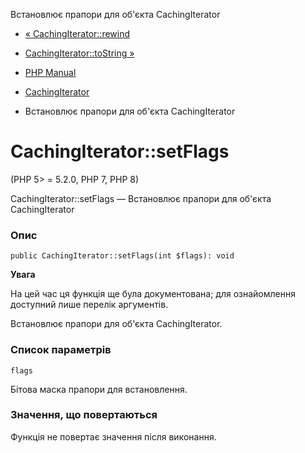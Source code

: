 Встановлює прапори для об'єкта CachingIterator

-   [« CachingIterator::rewind](cachingiterator.rewind.md)
    
-   [CachingIterator::toString »](cachingiterator.tostring.md)
    
-   [PHP Manual](index.md)
    
-   [CachingIterator](class.cachingiterator.md)
    
-   Встановлює прапори для об'єкта CachingIterator
    

# CachingIterator::setFlags

(PHP 5> = 5.2.0, PHP 7, PHP 8)

CachingIterator::setFlags — Встановлює прапори для об'єкта CachingIterator

### Опис

```methodsynopsis
public CachingIterator::setFlags(int $flags): void
```

**Увага**

На цей час ця функція ще була документована; для ознайомлення доступний лише перелік аргументів.

Встановлює прапори для об'єкта CachingIterator.

### Список параметрів

`flags`

Бітова маска прапори для встановлення.

### Значення, що повертаються

Функція не повертає значення після виконання.